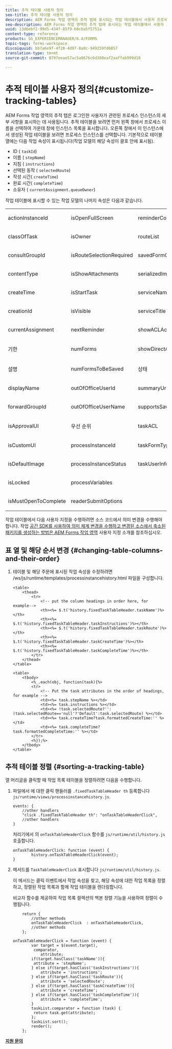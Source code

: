 ```yaml
---
title: 추적 테이블 사용자 정의
seo-title: 추적 테이블 사용자 정의
description: AEM Forms 작업 영역의 추적 탭에 표시되는 작업 테이블에서 사용자 프로세스의 세부 사항 표시를 사용자 지정하는 방법.
seo-description: AEM Forms 작업 영역의 추적 탭에 표시되는 작업 테이블에서 사용자 프로세스의 세부 사항 표시를 사용자 지정하는 방법.
uuid: 13d6ebf2-99d5-434f-85f9-b0cba5f5751a
content-type: reference
products: SG_EXPERIENCEMANAGER/6.4/FORMS
topic-tags: forms-workspace
discoiquuid: bb7a6e9f-4f28-4d97-8a0c-949259fd6857
translation-type: tm+mt
source-git-commit: 0797eeae57ac5a9676c6d308eaf2aaffab999d18

---
```



# 추적 테이블 사용자 정의{#customize-tracking-tables}

AEM Forms 작업 영역의 추적 탭은 로그인한 사용자가 관련된 프로세스 인스턴스의 세부 사항을 표시하는 데 사용됩니다. 추적 테이블을 보려면 먼저 왼쪽 창에서 프로세스 이름을 선택하여 가운데 창에 인스턴스 목록을 표시합니다. 오른쪽 창에서 이 인스턴스에서 생성된 작업 테이블을 보려면 프로세스 인스턴스를 선택합니다. 기본적으로 테이블 열에는 다음 작업 속성이 표시됩니다(작업 모델의 해당 속성이 괄호 안에 표시됨).

* ID ( `taskId`)
* 이름 ( `stepName`)
* 지침 ( `instructions`)
* 선택된 동작 ( `selectedRoute`)
* 작성 시간( `createTime`)
* 완료 시간( `completeTime`)
* 소유자 ( `currentAssignment.queueOwner`)

작업 테이블에 표시할 수 있는 작업 모델의 나머지 속성은 다음과 같습니다.

<table> 
 <tbody> 
  <tr> 
   <td><p>actionInstanceId</p> </td> 
   <td><p>isOpenFullScreen</p> </td> 
   <td><p>reminderCount</p> </td> 
  </tr> 
  <tr> 
   <td><p>classOfTask</p> </td> 
   <td><p>isOwner</p> </td> 
   <td><p>routeList</p> </td> 
  </tr> 
  <tr> 
   <td><p>consultGroupId</p> </td> 
   <td><p>isRouteSelectionRequired</p> </td> 
   <td><p>savedFormCount</p> </td> 
  </tr> 
  <tr> 
   <td><p>contentType</p> </td> 
   <td><p>isShowAttachments</p> </td> 
   <td><p>serializedImageTicket</p> </td> 
  </tr> 
  <tr> 
   <td><p>createTime</p> </td> 
   <td><p>isStartTask</p> </td> 
   <td><p>serviceName</p> </td> 
  </tr> 
  <tr> 
   <td><p>creationId</p> </td> 
   <td><p>isVisible</p> </td> 
   <td><p>serviceTitle</p> </td> 
  </tr> 
  <tr> 
   <td><p>currentAssignment</p> </td> 
   <td><p>nextReminder</p> </td> 
   <td><p>showACLActions</p> </td> 
  </tr> 
  <tr> 
   <td><p>기한</p> </td> 
   <td><p>numForms</p> </td> 
   <td><p>showDirectActions</p> </td> 
  </tr> 
  <tr> 
   <td><p>설명</p> </td> 
   <td><p>numFormsToBeSaved</p> </td> 
   <td><p>상태</p> </td> 
  </tr> 
  <tr> 
   <td><p>displayName</p> </td> 
   <td><p>outOfOfficeUserId</p> </td> 
   <td><p>summaryUrl</p> </td> 
  </tr> 
  <tr> 
   <td><p>forwardGroupId</p> </td> 
   <td><p>outOfOfficeUserName</p> </td> 
   <td><p>supportsSave</p> </td> 
  </tr> 
  <tr> 
   <td><p>isApprovalUI</p> </td> 
   <td><p>우선 순위</p> </td> 
   <td><p>taskACL</p> </td> 
  </tr> 
  <tr> 
   <td><p>isCustomUI</p> </td> 
   <td><p>processInstanceId</p> </td> 
   <td><p>taskFormType</p> </td> 
  </tr> 
  <tr> 
   <td><p>isDefaultImage</p> </td> 
   <td><p>processInstanceStatus</p> </td> 
   <td><p>taskUserInfo</p> </td> 
  </tr> 
  <tr> 
   <td><p>isLocked</p> </td> 
   <td><p>processVariables</p> </td> 
   <td> </td> 
  </tr> 
  <tr> 
   <td><p>isMustOpenToComplete</p> </td> 
   <td><p>readerSubmitOptions</p> </td> 
   <td> </td> 
  </tr> 
 </tbody> 
</table>

작업 테이블에서 다음 사용자 지정을 수행하려면 소스 코드에서 의미 변경을 수행해야 합니다. 작업 [공간 SDK를 사용하여 의미 체계 변경을 수행하고 변경된 소스에서 축소된 패키지를 생성하는 방법은 AEM Forms 작업 영역](/help/forms/using/introduction-customizing-html-workspace.md) 사용자 지정 소개를 참조하십시오.

## 표 열 및 해당 순서 변경 {#changing-table-columns-and-their-order}

1. 테이블 및 해당 주문에 표시된 작업 속성을 수정하려면 /ws/js/runtime/templates/processinstancehistory.html 파일을 구성합니다.

   ```as3
   <table>
       <thead>
           <tr>
               <!-- put the column headings in order here, for example-->
               <th><%= $.t('history.fixedTaskTableHeader.taskName')%></th>
               <th><%= $.t('history.fixedTaskTableHeader.taskInstructions')%></th>
               <th><%= $.t('history.fixedTaskTableHeader.taskRoute')%></th>
               <th><%= $.t('history.fixedTaskTableHeader.taskCreateTime')%></th>
               <th><%= $.t('history.fixedTaskTableHeader.taskCompleteTime')%></th>
           </tr>
       </thead>
   </table>
   ```

   ```as3
   <table>
       <tbody>
           <%_.each(obj, function(task){%>
           <tr>
               <!-- Put the task attributes in the order of headings, for example -->
               <td><%= task.stepName %></td>
               <td><%= task.instructions %></td>
               <td><%= !task.selectedRoute?'':(task.selectedRoute=='null'?'Default':task.selectedRoute) %></td>
               <td><%= task.createTime?task.formattedCreateTime:'' %></td>
               <td><%= task.completeTime? task.formattedCompleteTime:'' %></td>
           </tr>
           <%});%>
       </tbody>
   </table>
   ```

## 추적 테이블 정렬 {#sorting-a-tracking-table}

열 머리글을 클릭할 때 작업 목록 테이블을 정렬하려면 다음을 수행합니다.

1. 파일에서 에 대한 클릭 핸들러를 `.fixedTaskTableHeader th` 등록합니다 `js/runtime/views/processinstancehistory.js`.

   ```as3
   events: {
       //other handlers
       "click .fixedTaskTableHeader th": "onTaskTableHeaderClick",
       //other handlers
   }
   ```

   처리기에서 의 `onTaskTableHeaderClick` 함수를 `js/runtime/util/history.js`호출합니다.

   ```as3
   onTaskTableHeaderClick: function (event) {
           history.onTaskTableHeaderClick(event);
   }
   ```

1. 메서드를 `TaskTableHeaderClick` 표시합니다 `js/runtime/util/history.js`.

   이 메서드는 클릭 이벤트에서 작업 속성을 찾고, 해당 속성에 대한 작업 목록을 정렬하고, 정렬된 작업 목록과 함께 작업 테이블을 렌더링합니다.

   비교자 함수를 제공하여 작업 목록 컬렉션의 백본 정렬 기능을 사용하여 정렬이 수행됩니다.

   ```as3
       return {
           //other methods
           onTaskTableHeaderClick  : onTaskTableHeaderClick,
           //other methods
       };
   ```

   ```as3
   onTaskTableHeaderClick = function (event) {
           var target = $(event.target),
            comparator,
               attribute;
           if(target.hasClass('taskName')){
            attribute = 'stepName';
           } else if(target.hasClass('taskInstructions')){
               attribute = 'instructions'; 
           } else if(target.hasClass('taskRoute')){
               attribute = 'selectedRoute'; 
           } else if(target.hasClass('taskCreateTime')){
               attribute = 'createTime'; 
           } else if(target.hasClass('taskCompleteTime')){
               attribute = 'completeTime'; 
           }
           taskList.comparator = function (task) {
            return task.get(attribute);
           };
           taskList.sort();
           render();
       };
   ```

**[지원 문의](https://www.adobe.com/account/sign-in.supportportal.html)**
